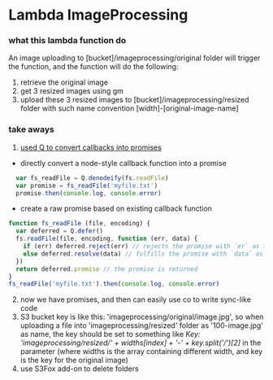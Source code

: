 # Lambda ImageProcessing

### what this lambda function do
An image uploading to [bucket]/imageprocessing/original folder will trigger the function, and the function will do the following:
1. retrieve the original image
2. get 3 resized images using gm
3. upload these 3 resized images to [bucket]/imageprocessing/resized folder with such name convention [width]-[original-image-name]

### take aways
1. [used Q to convert callbacks into promises](https://strongloop.com/strongblog/promises-in-node-js-with-q-an-alternative-to-callbacks/)
  * directly convert a node-style callback function into a promise
  ```javascript
    var fs_readFile = Q.denodeify(fs.readFile)
    var promise = fs_readFile('myfile.txt')
    promise.then(console.log, console.error)
  ```
  * create a raw promise based on existing callback function
  ```javascript
  function fs_readFile (file, encoding) {
    var deferred = Q.defer()
    fs.readFile(file, encoding, function (err, data) {
      if (err) deferred.reject(err) // rejects the promise with `er` as the reason
      else deferred.resolve(data) // fulfills the promise with `data` as the value
    })
    return deferred.promise // the promise is returned
  }
  fs_readFile('myfile.txt').then(console.log, console.error)
  ```
2. now we have promises, and then can easily use co to write sync-like code
3. S3 bucket key is like this: 'imageprocessing/original/image.jpg', so when uploading a file into 'imageprocessing/resized' folder as '100-image.jpg' as name, the key should be set to something like *Key: 'imageprocessing/resized/' + widths[index] + '-' + key.split('/')[2]* in the parameter (where widths is the array containing different width, and key is the key for the original image)
4. use S3Fox add-on to delete folders

